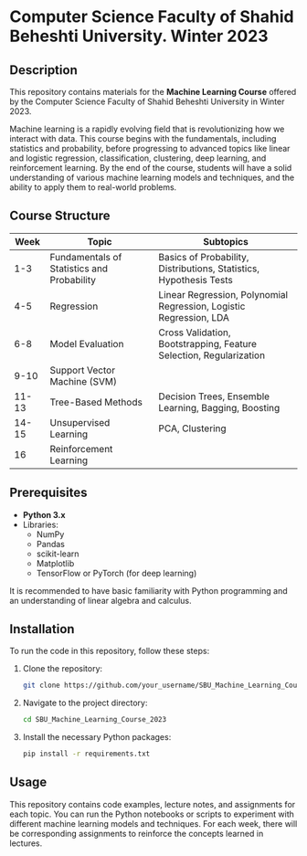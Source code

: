 # Computer Science Faculty of Shahid Beheshti University. Winter 2023


## Description

This repository contains materials for the **Machine Learning Course** offered by the Computer Science Faculty of Shahid Beheshti University in Winter 2023.

Machine learning is a rapidly evolving field that is revolutionizing how we interact with data. This course begins with the fundamentals, including statistics and probability, before progressing to advanced topics like linear and logistic regression, classification, clustering, deep learning, and reinforcement learning. By the end of the course, students will have a solid understanding of various machine learning models and techniques, and the ability to apply them to real-world problems.

## Course Structure

| Week  | Topic                           | Subtopics                                                   |
|-------|---------------------------------|-------------------------------------------------------------|
| 1-3   | Fundamentals of Statistics and Probability | Basics of Probability, Distributions, Statistics, Hypothesis Tests |
| 4-5   | Regression                      | Linear Regression, Polynomial Regression, Logistic Regression, LDA |
| 6-8   | Model Evaluation                | Cross Validation, Bootstrapping, Feature Selection, Regularization |
| 9-10  | Support Vector Machine (SVM)    |                                                             |
| 11-13 | Tree-Based Methods              | Decision Trees, Ensemble Learning, Bagging, Boosting         |
| 14-15 | Unsupervised Learning           | PCA, Clustering                                              |
| 16    | Reinforcement Learning          |                                                             |

## Prerequisites

- **Python 3.x**
- Libraries: 
  - NumPy
  - Pandas
  - scikit-learn
  - Matplotlib
  - TensorFlow or PyTorch (for deep learning)
  
It is recommended to have basic familiarity with Python programming and an understanding of linear algebra and calculus.

## Installation

To run the code in this repository, follow these steps:

1. Clone the repository:
   ```bash
   git clone https://github.com/your_username/SBU_Machine_Learning_Course_2023.git
   ```
   
2. Navigate to the project directory:
   ```bash
   cd SBU_Machine_Learning_Course_2023
   ```

3. Install the necessary Python packages:
   ```bash
   pip install -r requirements.txt
   ```

## Usage

This repository contains code examples, lecture notes, and assignments for each topic. You can run the Python notebooks or scripts to experiment with different machine learning models and techniques. For each week, there will be corresponding assignments to reinforce the concepts learned in lectures.
